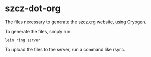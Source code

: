 # szcz-dot-org
The files necessary to generate the szcz.org website, using Cryogen.

To generate the files, simply run:

`
lein ring server
`

To upload the files to the server, run a command like rsync.
